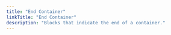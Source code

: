 ```yaml
---
title: "End Container"
linkTitle: "End Container"
description: "Blocks that indicate the end of a container."
---
```

